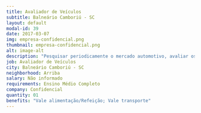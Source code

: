 ```yaml
---
title: Avaliador de Veículos
subtitle: Balneário Camboriú - SC
layout: default
modal-id: 39
date: 2017-03-07
img: empresa-confidencial.png
thumbnail: empresa-confidencial.png
alt: image-alt
description: "Pesquisar periodicamente o mercado automotivo, avaliar os veículos usados que farão parte da negociação na troca por veículos novos ou usados. </br> Horário: Segunda a sábado - Horário a combinar"
job: Avaliador de Veículos
city: Balneário Camboriú - SC
neighborhood: Arriba
salary: Não informado
requirements: Ensino Médio Completo
company: Confidencial
quantity: 01
benefits: "Vale alimentação/Refeição; Vale transporte"
---
```

